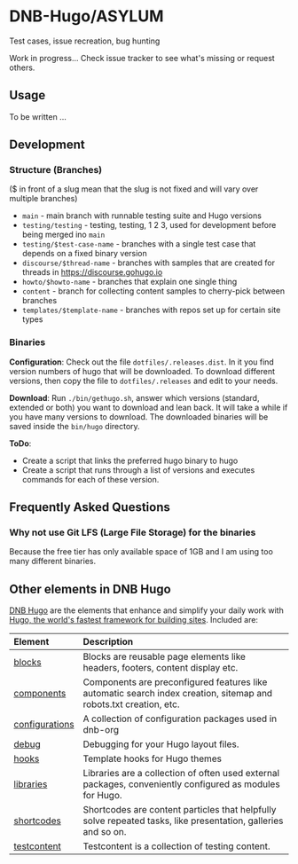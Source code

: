 # DNB-Hugo/ASYLUM

Test cases, issue recreation, bug hunting

Work in progress... Check issue tracker to see what's missing or request others.

## Usage

To be written ...

## Development

### Structure (Branches)

($ in front of a slug mean that the slug is not fixed and will vary over multiple branches)

- `main` - main branch with runnable testing suite and Hugo versions
- `testing/testing` - testing, testing, 1 2 3, used for development before being merged ino `main`
- `testing/$test-case-name` - branches with a single test case that depends on a fixed binary version
- `discourse/$thread-name` - branches with samples that are created for threads in https://discourse.gohugo.io
- `howto/$howto-name` - branches that explain one single thing
- `content` - branch for collecting content samples to cherry-pick between branches
- `templates/$template-name` - branches with repos set up for certain site types

### Binaries

**Configuration**: Check out the file `dotfiles/.releases.dist`. In it you find version numbers of hugo that will be
downloaded. To download different versions, then copy the file to `dotfiles/.releases` and edit to your needs.
 
**Download**: Run `./bin/gethugo.sh`, answer which versions (standard, extended or both) you want to download and lean 
back. It will take a while if you have many versions to download. The downloaded binaries will be saved inside the 
`bin/hugo` directory.

**ToDo**:

- Create a script that links the preferred hugo binary to hugo
- Create a script that runs through a list of versions and executes commands for each of these version.

## Frequently Asked Questions

### Why not use Git LFS (Large File Storage) for the binaries

Because the free tier has only available space of 1GB and I am using too many different binaries.

## Other elements in DNB Hugo

[DNB Hugo](https://github.com/dnb-org) are the elements that enhance and simplify your daily work with [Hugo, the world's fastest framework for building sites](https://gohugo.io/). Included are:

| Element | Description |
| :--- | :--- |
| [blocks](https://github.com/dnb-org/blocks) | Blocks are reusable page elements like headers, footers, content display etc.|
| [components](https://github.com/dnb-org/components) | Components are preconfigured features like automatic search index creation, sitemap and robots.txt creation, etc. |
| [configurations](https://github.com/dnb-org/configurations) | A collection of configuration packages used in dnb-org |
| [debug](https://github.com/dnb-org/debug) | Debugging for your Hugo layout files. |
| [hooks](https://github.com/dnb-org/hooks) | Template hooks for Hugo themes |
| [libraries](https://github.com/dnb-org/libraries) | Libraries are a collection of often used external packages, conveniently configured as modules for Hugo. |
| [shortcodes](https://github.com/dnb-org/shortcodes) | Shortcodes are content particles that helpfully solve repeated tasks, like presentation, galleries and so on. |
| [testcontent](https://github.com/dnb-org/testcontent) | Testcontent is a collection of testing content. |
